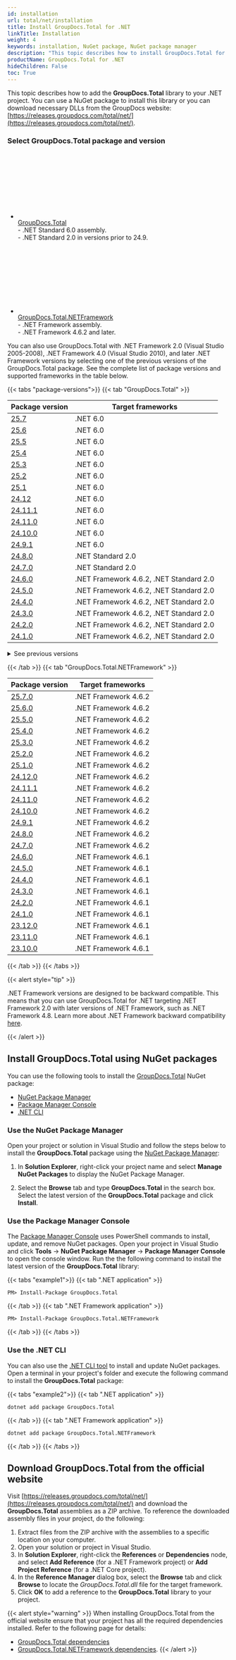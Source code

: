 ```yaml
---
id: installation
url: total/net/installation
title: Install GroupDocs.Total for .NET
linkTitle: Installation
weight: 4
keywords: installation, NuGet package, NuGet package manager
description: "This topic describes how to install GroupDocs.Total for .NET."
productName: GroupDocs.Total for .NET
hideChildren: False
toc: True
---
```


This topic describes how to add the **GroupDocs.Total** library to your .NET project. You can use a NuGet package to install this library or you can download necessary DLLs from the GroupDocs website: [https://releases.groupdocs.com/total/net/](https://releases.groupdocs.com/total/net/).

### Select GroupDocs.Total package and version

<div class="gdoc-two-columns">
    <div class="gdoc-two-columns__column">
        <ul class="gdoc-two-columns__column__list">
            <li>
                <div>
                    <svg class="gdoc-two-columns__column__icon"><use xlink:href="/img/groupdocs-stack.svg#nuget"></use></svg>
                </div>
                <div>
                    <a class="gdoc-two-columns__column__link"
                        href="https://www.nuget.org/packages/GroupDocs.Total">GroupDocs.Total</a>
                    <div class="gdoc-two-columns__column__descr">
                        - .NET Standard 6.0 assembly.
                        <br>
                        - .NET Standard 2.0 in versions prior to 24.9.
                    </div>
                </div>
            </li>
        </ul>
    </div>
    <div class="gdoc-two-columns__column">
        <ul class="gdoc-two-columns__column__list">
            <li>
                <div>
                <svg class="gdoc-two-columns__column__icon"><use xlink:href="/img/groupdocs-stack.svg#nuget"></use></svg>
                </div>
                <div>
                    <a class="gdoc-two-columns__column__link"
                        href="https://www.nuget.org/packages/GroupDocs.Total.NETFramework">GroupDocs.Total.NETFramework</a>
                        <div class="gdoc-two-columns__column__descr">
                        - .NET Framework assembly.
                        <br>
                        - .NET Framework 4.6.2 and later.
                    </div>
                </div>
            </li>
        </ul>
    </div>
</div>

You can also use GroupDocs.Total with .NET Framework 2.0 (Visual Studio 2005-2008), .NET Framework 4.0 (Visual Studio 2010), and later .NET Framework versions by selecting one of the previous versions of the GroupDocs.Total package. See the complete list of package versions and supported frameworks in the table below.

{{< tabs "package-versions">}}
{{< tab "GroupDocs.Total" >}}

| Package version | Target frameworks |
| --- | --- |
| [25.7](https://www.nuget.org/packages/GroupDocs.Total/25.7) | .NET 6.0 |
| [25.6](https://www.nuget.org/packages/GroupDocs.Total/25.6) | .NET 6.0 |
| [25.5](https://www.nuget.org/packages/GroupDocs.Total/25.5) | .NET 6.0 |
| [25.4](https://www.nuget.org/packages/GroupDocs.Total/25.4) | .NET 6.0 |
| [25.3](https://www.nuget.org/packages/GroupDocs.Total/25.3) | .NET 6.0 |
| [25.2](https://www.nuget.org/packages/GroupDocs.Total/25.2) | .NET 6.0 |
| [25.1](https://www.nuget.org/packages/GroupDocs.Total/25.1) | .NET 6.0 |
| [24.12](https://www.nuget.org/packages/GroupDocs.Total/24.12) | .NET 6.0 |
| [24.11.1](https://www.nuget.org/packages/GroupDocs.Total/24.11.1) | .NET 6.0 |
| [24.11.0](https://www.nuget.org/packages/GroupDocs.Total/24.11.0) | .NET 6.0 |
| [24.10.0](https://www.nuget.org/packages/GroupDocs.Total/24.10.0) | .NET 6.0 |
| [24.9.1](https://www.nuget.org/packages/GroupDocs.Total/24.9.1) | .NET 6.0 |
| [24.8.0](https://www.nuget.org/packages/GroupDocs.Total/24.8.0) | .NET Standard 2.0 |
| [24.7.0](https://www.nuget.org/packages/GroupDocs.Total/24.7.0) | .NET Standard 2.0 |
| [24.6.0](https://www.nuget.org/packages/GroupDocs.Total/24.6.0) | .NET Framework 4.6.2, .NET Standard 2.0 |
| [24.5.0](https://www.nuget.org/packages/GroupDocs.Total/24.5.0) | .NET Framework 4.6.2, .NET Standard 2.0 |
| [24.4.0](https://www.nuget.org/packages/GroupDocs.Total/24.4.0) | .NET Framework 4.6.2, .NET Standard 2.0 |
| [24.3.0](https://www.nuget.org/packages/GroupDocs.Total/24.3.0) | .NET Framework 4.6.2, .NET Standard 2.0 |
| [24.2.0](https://www.nuget.org/packages/GroupDocs.Total/24.2.0) | .NET Framework 4.6.2, .NET Standard 2.0 |
| [24.1.0](https://www.nuget.org/packages/GroupDocs.Total/24.1.0) | .NET Framework 4.6.2, .NET Standard 2.0 |

<details>
<summary>See previous versions</summary>

| Package version | Target frameworks |
| --- | --- |
| [23.12.0](https://www.nuget.org/packages/GroupDocs.Total/23.12.0) | .NET Framework 4.6.2, .NET Standard 2.0 |
| [23.11.0](https://www.nuget.org/packages/GroupDocs.Total/23.11.0) | .NET Framework 4.6.2, .NET Standard 2.0 |
| [23.10.0](https://www.nuget.org/packages/GroupDocs.Total/23.10.0) | .NET Framework 4.6.2, .NET Standard 2.0 |
| [23.9.0](https://www.nuget.org/packages/GroupDocs.Total/23.9.0) | .NET Framework 4.6.1, .NET Standard 2.0 |
| [23.8.0](https://www.nuget.org/packages/GroupDocs.Total/23.8.0) | .NET Framework 4.6.1, .NET Standard 2.0 |
| [23.7.0](https://www.nuget.org/packages/GroupDocs.Total/23.7.0) | .NET Framework 4.6.1, .NET Standard 2.0 |
| [23.6.0](https://www.nuget.org/packages/GroupDocs.Total/23.6.0) | .NET Framework 4.6.1, .NET Standard 2.0 |
| [23.5.0](https://www.nuget.org/packages/GroupDocs.Total/23.5.0) | .NET Framework 4.6.1, .NET Standard 2.1 |
| [23.4.0](https://www.nuget.org/packages/GroupDocs.Total/23.4.0) | .NET Framework 4.6.1, .NET Standard 2.1 |
| [23.3.0](https://www.nuget.org/packages/GroupDocs.Total/23.3.0) | .NET Framework 4.6.1, .NET Standard 2.1 |
| [23.2.0](https://www.nuget.org/packages/GroupDocs.Total/23.2.0) | .NET Framework 4.6.1, .NET Standard 2.1 |
| [23.1.0](https://www.nuget.org/packages/GroupDocs.Total/23.1.0) | .NET Framework 4.6.1, .NET Standard 2.1 |
| [22.12.0](https://www.nuget.org/packages/GroupDocs.Total/22.12.0) | .NET Framework 4.6.1, .NET Standard 2.1 |
| [22.11.0](https://www.nuget.org/packages/GroupDocs.Total/22.11.0) | .NET Framework 4.5, .NET Standard 2.1 |
| [22.10.0](https://www.nuget.org/packages/GroupDocs.Total/22.10.0) | .NET Framework 4.5, .NET Standard 2.1 |
| [22.9.0](https://www.nuget.org/packages/GroupDocs.Total/22.9.0) | .NET Framework 4.5, .NET Standard 2.1 |
| [22.8.0](https://www.nuget.org/packages/GroupDocs.Total/22.8.0) | .NET Framework 4.5, .NET Standard 2.1 |
| [22.7.1](https://www.nuget.org/packages/GroupDocs.Total/22.7.1) | .NET Framework 4.5, .NET Standard 2.1 |
| [22.7.0](https://www.nuget.org/packages/GroupDocs.Total/22.7.0) | .NET Framework 4.5, .NET Standard 2.1 |
| [22.4.0](https://www.nuget.org/packages/GroupDocs.Total/22.4.0) | .NET Framework 3.5, .NET Standard 2.1 |
| [22.1.0](https://www.nuget.org/packages/GroupDocs.Total/22.1.0) | .NET Framework 2.0, .NET Standard 2.0 |
| [21.12.0](https://www.nuget.org/packages/GroupDocs.Total/21.12.0) | .NET Framework 2.0, .NET Standard 2.0 |
| [21.11.0](https://www.nuget.org/packages/GroupDocs.Total/21.11.0) | .NET Framework 2.0, .NET Standard 2.0 |
| [21.10.0](https://www.nuget.org/packages/GroupDocs.Total/21.10.0) | .NET Framework 2.0, .NET Standard 2.0 |
| [21.9.0](https://www.nuget.org/packages/GroupDocs.Total/21.9.0) | .NET Framework 2.0, .NET Standard 2.0 |
| [21.7.0](https://www.nuget.org/packages/GroupDocs.Total/21.7.0) | .NET Framework 2.0, .NET Standard 2.0 |
| [21.6.0](https://www.nuget.org/packages/GroupDocs.Total/21.6.0) | .NET Framework 2.0, .NET Standard 2.0 |
| [21.5.0](https://www.nuget.org/packages/GroupDocs.Total/21.5.0) | .NET Framework 2.0, .NET Standard 2.0 |
| [21.4.0](https://www.nuget.org/packages/GroupDocs.Total/21.4.0) | .NET Framework 2.0, .NET Standard 2.0 |
| [21.3.0](https://www.nuget.org/packages/GroupDocs.Total/21.3.0) | matapackage |
| [21.2.0](https://www.nuget.org/packages/GroupDocs.Total/21.2.0) | matapackage |
| [21.1.0](https://www.nuget.org/packages/GroupDocs.Total/21.1.0) | matapackage |
| [20.12.0](https://www.nuget.org/packages/GroupDocs.Total/20.12.0) | matapackage |
| [20.11.0](https://www.nuget.org/packages/GroupDocs.Total/20.11.0) | matapackage |
| [20.10.0](https://www.nuget.org/packages/GroupDocs.Total/20.10.0) | matapackage |
| [20.9.0](https://www.nuget.org/packages/GroupDocs.Total/20.9.0) | matapackage |
| [20.8.0](https://www.nuget.org/packages/GroupDocs.Total/20.8.0) | matapackage |
| [20.7.2](https://www.nuget.org/packages/GroupDocs.Total/20.7.2) | matapackage |
| [20.7.1](https://www.nuget.org/packages/GroupDocs.Total/20.7.1) | matapackage |
| [20.7.0](https://www.nuget.org/packages/GroupDocs.Total/20.7.0) | matapackage |
| [20.6.1](https://www.nuget.org/packages/GroupDocs.Total/20.6.1) | matapackage |
| [20.6.0](https://www.nuget.org/packages/GroupDocs.Total/20.6.0) | matapackage |
| [20.5.1](https://www.nuget.org/packages/GroupDocs.Total/20.5.1) | matapackage |
| [20.5.0](https://www.nuget.org/packages/GroupDocs.Total/20.5.0) | matapackage |
| [20.4.0](https://www.nuget.org/packages/GroupDocs.Total/20.4.0) | matapackage |
| [20.3.1](https://www.nuget.org/packages/GroupDocs.Total/20.3.1) | matapackage |
| [20.3.0](https://www.nuget.org/packages/GroupDocs.Total/20.3.0) | matapackage |
| [20.2.0](https://www.nuget.org/packages/GroupDocs.Total/20.2.0) | matapackage |
| [20.1.1](https://www.nuget.org/packages/GroupDocs.Total/20.1.1) | matapackage |
| [20.1.0](https://www.nuget.org/packages/GroupDocs.Total/20.1.0) | matapackage |
| [19.12.1](https://www.nuget.org/packages/GroupDocs.Total/19.12.1) | matapackage |
| [19.12.0](https://www.nuget.org/packages/GroupDocs.Total/19.12.0) | matapackage |

</details>

{{< /tab >}}
{{< tab "GroupDocs.Total.NETFramework" >}}

| Package version | Target frameworks |
| --- | --- |
| [25.7.0](https://www.nuget.org/packages/GroupDocs.Total.NETFramework/25.7.0) | .NET Framework 4.6.2 |
| [25.6.0](https://www.nuget.org/packages/GroupDocs.Total.NETFramework/25.6.0) | .NET Framework 4.6.2 |
| [25.5.0](https://www.nuget.org/packages/GroupDocs.Total.NETFramework/25.5.0) | .NET Framework 4.6.2 |
| [25.4.0](https://www.nuget.org/packages/GroupDocs.Total.NETFramework/25.4.0) | .NET Framework 4.6.2 |
| [25.3.0](https://www.nuget.org/packages/GroupDocs.Total.NETFramework/25.3.0) | .NET Framework 4.6.2 |
| [25.2.0](https://www.nuget.org/packages/GroupDocs.Total.NETFramework/25.2.0) | .NET Framework 4.6.2 |
| [25.1.0](https://www.nuget.org/packages/GroupDocs.Total.NETFramework/25.1.0) | .NET Framework 4.6.2 |
| [24.12.0](https://www.nuget.org/packages/GroupDocs.Total.NETFramework/24.12.0) | .NET Framework 4.6.2 |
| [24.11.1](https://www.nuget.org/packages/GroupDocs.Total.NETFramework/24.11.1) | .NET Framework 4.6.2 |
| [24.11.0](https://www.nuget.org/packages/GroupDocs.Total.NETFramework/24.11.0) | .NET Framework 4.6.2 |
| [24.10.0](https://www.nuget.org/packages/GroupDocs.Total.NETFramework/24.10.0) | .NET Framework 4.6.2 |
| [24.9.1](https://www.nuget.org/packages/GroupDocs.Total.NETFramework/24.9.1) | .NET Framework 4.6.2 |
| [24.8.0](https://www.nuget.org/packages/GroupDocs.Total.NETFramework/24.8.0) | .NET Framework 4.6.2 |
| [24.7.0](https://www.nuget.org/packages/GroupDocs.Total.NETFramework/24.7.0) | .NET Framework 4.6.2 |
| [24.6.0](https://www.nuget.org/packages/GroupDocs.Total.NETFramework/24.6.0) | .NET Framework 4.6.1 |
| [24.5.0](https://www.nuget.org/packages/GroupDocs.Total.NETFramework/24.5.0) | .NET Framework 4.6.1 |
| [24.4.0](https://www.nuget.org/packages/GroupDocs.Total.NETFramework/24.4.0) | .NET Framework 4.6.1 |
| [24.3.0](https://www.nuget.org/packages/GroupDocs.Total.NETFramework/24.3.0) | .NET Framework 4.6.1 |
| [24.2.0](https://www.nuget.org/packages/GroupDocs.Total.NETFramework/24.2.0) | .NET Framework 4.6.1 |
| [24.1.0](https://www.nuget.org/packages/GroupDocs.Total.NETFramework/24.1.0) | .NET Framework 4.6.1 |
| [23.12.0](https://www.nuget.org/packages/GroupDocs.Total.NETFramework/23.12.0) | .NET Framework 4.6.1 |
| [23.11.0](https://www.nuget.org/packages/GroupDocs.Total.NETFramework/23.11.0) | .NET Framework 4.6.1 |
| [23.10.0](https://www.nuget.org/packages/GroupDocs.Total.NETFramework/23.10.0) | .NET Framework 4.6.1 |

{{< /tab >}}
{{< /tabs >}}

{{< alert style="tip" >}}

.NET Framework versions are designed to be backward compatible. This means that you can use GroupDocs.Total for .NET targeting .NET Framework 2.0 with later versions of .NET Framework, such as .NET Framework 4.8. Learn more about .NET Framework backward compatibility [here](https://learn.microsoft.com/en-us/dotnet/framework/migration-guide/version-compatibility).

{{< /alert >}}

## Install GroupDocs.Total using NuGet packages

You can use the following tools to install the [GroupDocs.Total](https://www.nuget.org/packages/GroupDocs.Total) NuGet package: 

 * [NuGet Package Manager](#use-the-nuget-package-manager-in-visual-studio)
 * [Package Manager Console](#use-the-package-manager-console-in-visual-studio)
 * [.NET CLI](#use-the-net-cli)

### Use the NuGet Package Manager

Open your project or solution in Visual Studio and follow the steps below to install the **GroupDocs.Total** package using the [NuGet Package Manager](https://learn.microsoft.com/en-us/nuget/consume-packages/install-use-packages-visual-studio):

1. In **Solution Explorer**, right-click your project name and select **Manage NuGet Packages** to display the NuGet Package Manager.

    <!-- ![Manage NuGet packages in Visual Studio](/total/net/images/getting-started/installation/manage-nuget-packages.png) -->

2. Select the **Browse** tab and type **GroupDocs.Total** in the search box. Select the latest version of the **GroupDocs.Total** package and click **Install**.

    <!-- ![](/total/net/images/getting-started/installation/install-nuget-package.png) -->

### Use the Package Manager Console

The [Package Manager Console](https://learn.microsoft.com/en-us/nuget/consume-packages/install-use-packages-powershell) uses PowerShell commands to install, update, and remove NuGet packages. Open your project in Visual Studio and click **Tools** -> **NuGet Package Manager** -> **Package Manager Console** to open the console window. Run the the following command to install the latest version of the **GroupDocs.Total** library:

{{< tabs "example1">}}
{{< tab ".NET application" >}}
```
PM> Install-Package GroupDocs.Total
```
{{< /tab >}}
{{< tab ".NET Framework application" >}}
```
PM> Install-Package GroupDocs.Total.NETFramework
```
{{< /tab >}}
{{< /tabs >}}

<!-- ![Use Package Manager Console ](/total/net/images/getting-started/installation/package-manager-console.png) -->

### Use the .NET CLI

You can also use the [.NET CLI tool](https://docs.microsoft.com/en-us/dotnet/core/tools/) to install and update NuGet packages. Open a terminal in your project's folder and execute the following command to install the **GroupDocs.Total** package:

{{< tabs "example2">}}
{{< tab ".NET application" >}}
```
dotnet add package GroupDocs.Total
```
{{< /tab >}}
{{< tab ".NET Framework application" >}}
```
dotnet add package GroupDocs.Total.NETFramework
```
{{< /tab >}}
{{< /tabs >}}

## Download GroupDocs.Total from the official website

Visit [https://releases.groupdocs.com/total/net/](https://releases.groupdocs.com/total/net/) and download the **GroupDocs.Total** assemblies as a ZIP archive. To reference the downloaded assembly files in your project, do the following:

1. Extract files from the ZIP archive with the assemblies to a specific location on your computer.
2. Open your solution or project in Visual Studio.
3. In **Solution Explorer**, right-click the **References** or **Dependencies** node, and select **Add Reference** (for a .NET Framework project) or **Add Project Reference** (for a .NET Core project).
4. In the **Reference Manager** dialog box, select the **Browse** tab and click **Browse** to locate the _GroupDocs.Total.dll_ file for the target framework.
5. Click **OK** to add a reference to the **GroupDocs.Total** library to your project.

{{< alert style="warning" >}}
When installing GroupDocs.Total from the official website ensure that your project has all the required dependencies installed. Refer to the following page for details: 
* [GroupDocs.Total dependencies](https://www.nuget.org/packages/groupdocs.total#dependencies-body-tab)
* [GroupDocs.Total.NETFramework dependencies](https://www.nuget.org/packages/groupdocs.total.netframework#dependencies-body-tab).
{{< /alert >}}
